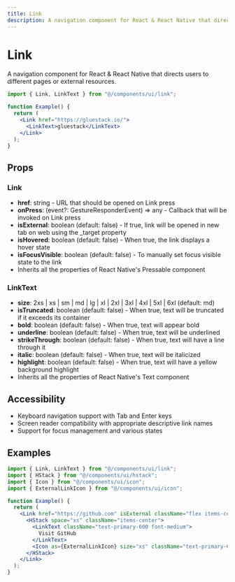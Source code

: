 ```yaml
---
title: Link
description: A navigation component for React & React Native that directs users to different pages or external resources.
---
```


# Link

A navigation component for React & React Native that directs users to different pages or external resources.

```jsx
import { Link, LinkText } from "@/components/ui/link";

function Example() {
  return (
    <Link href="https://gluestack.io/">
      <LinkText>gluestack</LinkText>
    </Link>
  );
}
```

## Props

### Link

- **href**: string - URL that should be opened on Link press
- **onPress**: (event?: GestureResponderEvent) => any - Callback that will be invoked on Link press
- **isExternal**: boolean (default: false) - If true, link will be opened in new tab on web using the \_target property
- **isHovered**: boolean (default: false) - When true, the link displays a hover state
- **isFocusVisible**: boolean (default: false) - To manually set focus visible state to the link
- Inherits all the properties of React Native's Pressable component

### LinkText

- **size**: 2xs | xs | sm | md | lg | xl | 2xl | 3xl | 4xl | 5xl | 6xl (default: md)
- **isTruncated**: boolean (default: false) - When true, text will be truncated if it exceeds its container
- **bold**: boolean (default: false) - When true, text will appear bold
- **underline**: boolean (default: false) - When true, text will be underlined
- **strikeThrough**: boolean (default: false) - When true, text will have a line through it
- **italic**: boolean (default: false) - When true, text will be italicized
- **highlight**: boolean (default: false) - When true, text will have a yellow background highlight
- Inherits all the properties of React Native's Text component

## Accessibility

- Keyboard navigation support with Tab and Enter keys
- Screen reader compatibility with appropriate descriptive link names
- Support for focus management and various states

## Examples

```jsx
import { Link, LinkText } from "@/components/ui/link";
import { HStack } from "@/components/ui/hstack";
import { Icon } from "@/components/ui/icon";
import { ExternalLinkIcon } from "@/components/ui/icon";

function Example() {
  return (
    <Link href="https://github.com" isExternal className="flex items-center">
      <HStack space="xs" className="items-center">
        <LinkText className="text-primary-600 font-medium">
          Visit GitHub
        </LinkText>
        <Icon as={ExternalLinkIcon} size="xs" className="text-primary-600" />
      </HStack>
    </Link>
  );
}
```